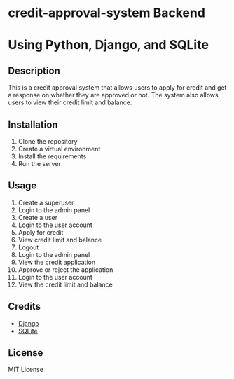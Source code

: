 # credit-approval-system Backend
# Using Python, Django, and SQLite

## Description
This is a credit approval system that allows users to apply for credit and get a response on whether they are approved or not. The system also allows users to view their credit limit and balance.

## Installation
1. Clone the repository
2. Create a virtual environment
3. Install the requirements
4. Run the server

## Usage
1. Create a superuser
2. Login to the admin panel
3. Create a user
4. Login to the user account
5. Apply for credit
6. View credit limit and balance
7. Logout
8. Login to the admin panel
9. View the credit application
10. Approve or reject the application
11. Login to the user account
12. View the credit limit and balance

## Credits
- [Django](https://www.djangoproject.com/)
- [SQLite](https://www.sqlite.org/index.html)

## License
MIT License
```